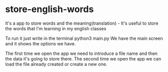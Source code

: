 # store-english-words
It's a app to store words and the meaning(translation) - It's useful to store the words that I'm learning in my english classes

To run it just write in the terminal python3 main.py
We have the main screen and it shows the options we have.

The first time we open the app we need to introduce a file name and then the data it's going to store there. The second time we open the app we can load the file already created or create a new one.
